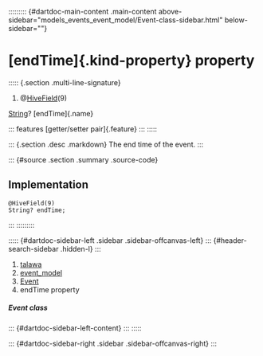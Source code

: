::::::::: {#dartdoc-main-content .main-content above-sidebar="models_events_event_model/Event-class-sidebar.html" below-sidebar=""}
<div>

# [endTime]{.kind-property} property

</div>

::::: {.section .multi-line-signature}
<div>

1.  @[HiveField](https://pub.dev/documentation/hive/2.2.3/hive/HiveField-class.html)(9)

</div>

[String](https://api.flutter.dev/flutter/dart-core/String-class.html)?
[endTime]{.name}

::: features
[getter/setter pair]{.feature}
:::
:::::

::: {.section .desc .markdown}
The end time of the event.
:::

::: {#source .section .summary .source-code}
## Implementation

``` language-dart
@HiveField(9)
String? endTime;
```
:::
:::::::::

::::: {#dartdoc-sidebar-left .sidebar .sidebar-offcanvas-left}
::: {#header-search-sidebar .hidden-l}
:::

1.  [talawa](../../index.html)
2.  [event_model](../../models_events_event_model/)
3.  [Event](../../models_events_event_model/Event-class.html)
4.  endTime property

##### Event class

::: {#dartdoc-sidebar-left-content}
:::
:::::

::: {#dartdoc-sidebar-right .sidebar .sidebar-offcanvas-right}
:::

